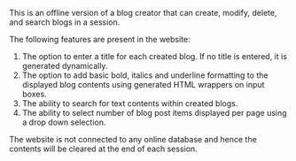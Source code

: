 This is an offline version of a blog creator that can create, modify, delete, and search blogs in a session.

The following features are present in the website:
1. The option to enter a title for each created blog. If no title is entered, it is generated dynamically.
2. The option to add basic bold, italics and underline formatting to the displayed blog contents using generated HTML wrappers on input boxes.
3. The ability to search for text contents within created blogs.
4. The ability to select number of blog post items displayed per page using a drop down selection.


The website is not connected to any online database and hence the contents will be cleared at the end of each session.

